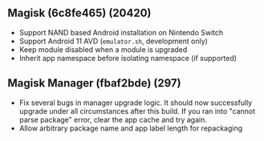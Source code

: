 ## Magisk (6c8fe465) (20420)
- Support NAND based Android installation on Nintendo Switch
- Support Android 11 AVD (`emulator.sh`, development only)
- Keep module disabled when a module is upgraded
- Inherit app namespace before isolating namespace (if supported)

## Magisk Manager (fbaf2bde) (297)
- Fix several bugs in manager upgrade logic.
It should now successfully upgrade under all circumstances after this build.
If you ran into "cannot parse package" error, clear the app cache and try again.
- Allow arbitrary package name and app label length for repackaging
